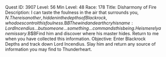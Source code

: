 Quest ID: 3907
Level: 56
Min Level: 48
Race: 178
Title: Disharmony of Fire
Description: I can taste the foulness in the air that surrounds you, $N. There is another, hidden in the depths of Blackrock, who does control this foulness.$B$BThe wind and earth cry his name: Lord Incendius... but someone... something... commands this being. He is merely an emissary.$B$BFind him and discover where his master hides. Return to me when you have collected this information.
Objective: Enter Blackrock Depths and track down Lord Incendius. Slay him and return any source of information you may find to Thunderheart.
